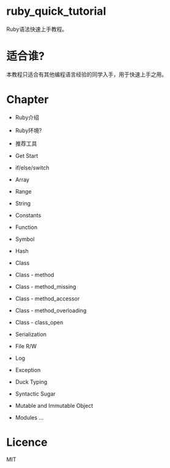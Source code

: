 # ruby_quick_tutorial

Ruby语法快速上手教程。

# 适合谁?

本教程只适合有其他编程语言经验的同学入手，用于快速上手之用。

# Chapter

- Ruby介绍

- Ruby环境?

- 推荐工具

- Get Start
 
- if/else/switch

- Array

- Range

- String

- Constants

- Function

- Symbol

- Hash

- Class

- Class - method

- Class - method_missing

- Class - method_accessor

- Class - method_overloading

- Class - class_open

- Serialization

- File R/W

- Log

- Exception

- Duck Typing

- Syntactic Sugar 


- Mutable and Immutable Object

- Modules
...


# Licence

MIT





